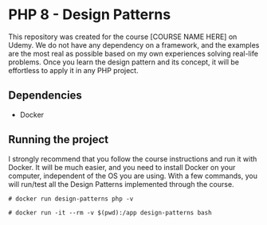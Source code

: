 # PHP 8 - Design Patterns

This repository was created for the course [COURSE NAME HERE] on Udemy.
We do not have any dependency on a framework, and the examples are the most real as possible based on my own experiences solving real-life problems. Once you learn the design pattern and its concept, it will be effortless to apply it in any PHP project.

## Dependencies

- Docker

## Running the project

I strongly recommend that you follow the course instructions and run it with Docker. It will be much easier, and you need to install Docker on your computer, independent of the OS you are using.
With a few commands, you will run/test all the Design Patterns implemented through the course.

```# docker run design-patterns php -v```

```# docker run -it --rm -v $(pwd):/app design-patterns bash```

